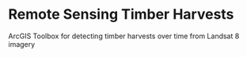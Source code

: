 # Remote Sensing Timber Harvests

ArcGIS Toolbox for detecting timber harvests over time from Landsat 8 imagery
